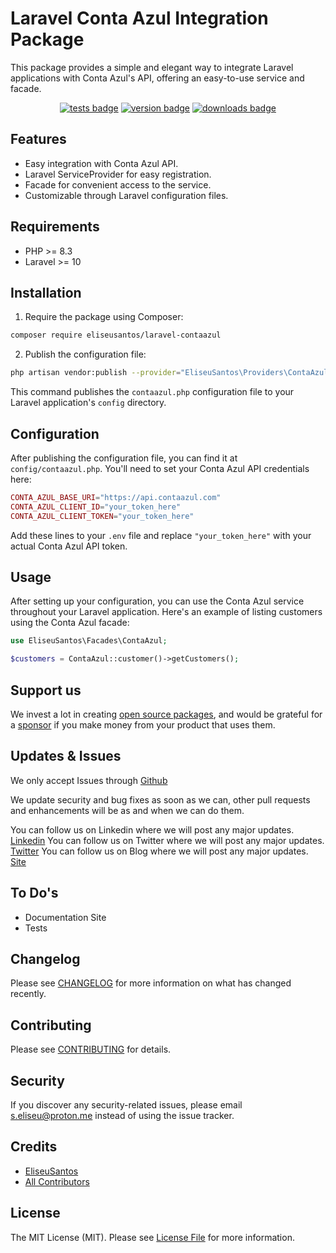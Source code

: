 # Laravel Conta Azul Integration Package
This package provides a simple and elegant way to integrate Laravel applications with Conta Azul's API, offering an easy-to-use service and facade.

<p align="center">
 <a href="https://github.com/EliseuSantos/laravel-contaazul/actions?query=workflow%3ATests"><img src="https://github.com/EliseuSantos/laravel-contaazul/workflows/Tests/badge.svg" style="max-width:100%;"  alt="tests badge"></a>
 <a href="https://packagist.org/packages/eliseusantos/laravel-contaazul"><img src="https://img.shields.io/packagist/v/macsidigital/laravel-contaazul.svg?style=flat-square" alt="version badge"/></a>
 <a href="https://packagist.org/packages/eliseusantos/laravel-contaazul"><img src="https://img.shields.io/packagist/dt/macsidigital/laravel-contaazul.svg?style=flat-square" alt="downloads badge"/></a>
</p>

## Features

- Easy integration with Conta Azul API.
- Laravel ServiceProvider for easy registration.
- Facade for convenient access to the service.
- Customizable through Laravel configuration files.

## Requirements

- PHP >= 8.3
- Laravel >= 10

## Installation

1. Require the package using Composer:

```bash
composer require eliseusantos/laravel-contaazul
```

2. Publish the configuration file:

```bash
php artisan vendor:publish --provider="EliseuSantos\Providers\ContaAzulServiceProvider"
```

This command publishes the `contaazul.php` configuration file to your Laravel application's `config` directory.

## Configuration

After publishing the configuration file, you can find it at `config/contaazul.php`. You'll need to set your Conta Azul API credentials here:

```php
CONTA_AZUL_BASE_URI="https://api.contaazul.com"
CONTA_AZUL_CLIENT_ID="your_token_here"
CONTA_AZUL_CLIENT_TOKEN="your_token_here"
```

Add these lines to your `.env` file and replace `"your_token_here"` with your actual Conta Azul API token.

## Usage

After setting up your configuration, you can use the Conta Azul service throughout your Laravel application. Here's an example of listing customers using the Conta Azul facade:

```php
use EliseuSantos\Facades\ContaAzul;

$customers = ContaAzul::customer()->getCustomers();
```

## Support us

We invest a lot in creating [open source packages](https://macsidigital.co.uk/open-source), and would be grateful for a [sponsor](https://github.com/sponsors/MacsiDigital) if you make money from your product that uses them.

## Updates & Issues

We only accept Issues through [Github](https://github.com/EliseuSantos/laravel-contaazul)

We update security and bug fixes as soon as we can, other pull requests and enhancements will be as and when we can do them.

You can follow us on Linkedin where we will post any major updates. [Linkedin](https://www.linkedin.com/in/eliseusantos)
You can follow us on Twitter where we will post any major updates. [Twitter](https://twitter.com/Eliseu__Santos)
You can follow us on Blog where we will post any major updates. [Site](https://infoneeded.ghost.io)

## To Do's

- Documentation Site
- Tests

## Changelog

Please see [CHANGELOG](CHANGELOG.md) for more information on what has changed recently.

## Contributing

Please see [CONTRIBUTING](CONTRIBUTING.md) for details.

## Security

If you discover any security-related issues, please email [s.eliseu@proton.me](mailto:info@macsi.co.uk) instead of using the issue tracker.

## Credits

- [EliseuSantos](https://github.com/EliseuSantos)
- [All Contributors](../../contributors)

## License

The MIT License (MIT). Please see [License File](LICENSE.md) for more information.
